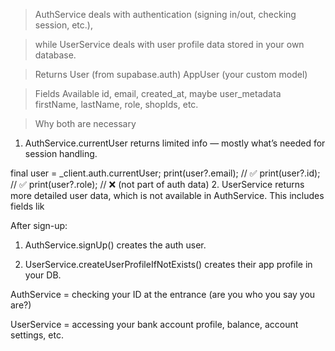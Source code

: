 > AuthService deals with authentication (signing in/out, checking session, etc.), 

> while UserService deals with user profile data stored in your own database.

> Returns	User (from supabase.auth)
> 	AppUser (your custom model)

> Fields Available	id, email, created_at, maybe user_metadata	
> firstName, lastName, role, shopIds, etc.

> Why both are necessary
1. AuthService.currentUser returns limited info — mostly what’s needed for session handling.

final user = _client.auth.currentUser;
print(user?.email); // ✅
print(user?.id);    // ✅
print(user?.role);  // ❌ (not part of auth data)
2. UserService returns more detailed user data, which is not available in AuthService. This includes fields lik

After sign-up:

1. AuthService.signUp() creates the auth user.

2. UserService.createUserProfileIfNotExists() creates their app profile in your DB.



AuthService = checking your ID at the entrance (are you who you say you are?)

UserService = accessing your bank account profile, balance, account settings, etc.


